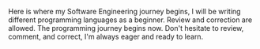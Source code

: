 Here  is where my Software Engineering journey begins,
I will be writing different programming languages as a beginner.
Review and correction are allowed.
The programming journey begins now.
Don't hesitate to review, comment, and correct,
I'm always eager and ready to learn.
